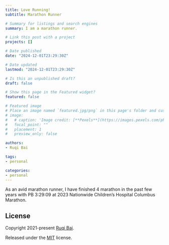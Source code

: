 ```yaml
---
title: Love Running!
subtitle: Marathon Runner

# Summary for listings and search engines
summary: I am a marathon runner.

# Link this post with a project
projects: []

# Date published
date: "2024-12-01T23:29:30Z"

# Date updated
lastmod: "2024-12-01T23:29:30Z"

# Is this an unpublished draft?
draft: false

# Show this page in the Featured widget?
featured: false

# Featured image
# Place an image named `featured.jpg/png` in this page's folder and customize its options here.
# image:
#   # caption: 'Image credit: [**Pexels**](https://images.pexels.com/photos/5598288/pexels-photo-5598288.jpeg?auto=compress&cs=tinysrgb&dpr=3&h=750&w=1260)'
#   focal_point: ""
#   placement: 1
#   preview_only: false

authors:
- Ruqi Bai

tags:
- personal

categories:
- personal
---
```


As an avid marathon runner, I have finished 4 marathon in the past few years with PB 3:29:09 at 2023 Nationwide Children’s Hospital Columbus Marathon.

## License

Copyright 2021-present [Ruqi Bai](https://ruqibai-academic.com/).

Released under the [MIT](https://github.com/wowchemy/wowchemy-hugo-modules/blob/master/LICENSE.md) license.